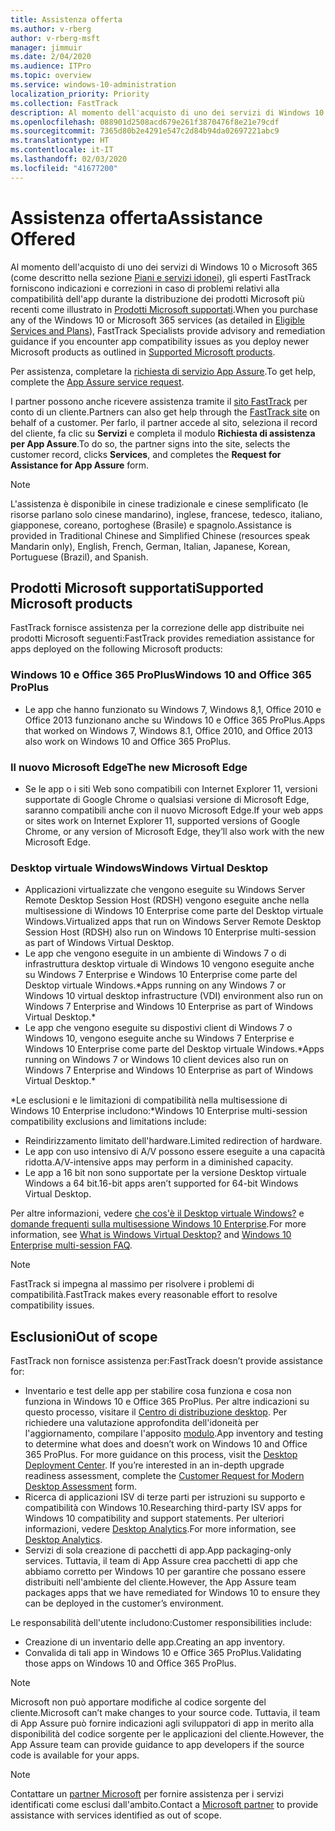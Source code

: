 ```yaml
---
title: Assistenza offerta
ms.author: v-rberg
author: v-rberg-msft
manager: jimmuir
ms.date: 2/04/2020
ms.audience: ITPro
ms.topic: overview
ms.service: windows-10-administration
localization_priority: Priority
ms.collection: FastTrack
description: Al momento dell'acquisto di uno dei servizi di Windows 10 o Microsoft 365, gli esperti FastTrack forniscono indicazioni e correzioni per la distribuzione di Windows 10 e Office 365 ProPlus e consentono di mantenersi aggiornati senza costi aggiuntivi (con un abbonamento idoneo).
ms.openlocfilehash: 088901d2508acd679e261f3870476f8e21e79cdf
ms.sourcegitcommit: 7365d80b2e4291e547c2d84b94da02697221abc9
ms.translationtype: HT
ms.contentlocale: it-IT
ms.lasthandoff: 02/03/2020
ms.locfileid: "41677200"
---
```

# <a name="assistance-offered"></a><span data-ttu-id="36984-103">Assistenza offerta</span><span class="sxs-lookup"><span data-stu-id="36984-103">Assistance Offered</span></span>  

<span data-ttu-id="36984-104">Al momento dell'acquisto di uno dei servizi di Windows 10 o Microsoft 365 (come descritto nella sezione [Piani e servizi idonei](M365-eligible-services-and-plans.md)), gli esperti FastTrack forniscono indicazioni e correzioni in caso di problemi relativi alla compatibilità dell'app durante la distribuzione dei prodotti Microsoft più recenti come illustrato in [Prodotti Microsoft supportati](#supported-microsoft-products).</span><span class="sxs-lookup"><span data-stu-id="36984-104">When you purchase any of the Windows 10 or Microsoft 365 services (as detailed in [Eligible Services and Plans](M365-eligible-services-and-plans.md)), FastTrack Specialists provide advisory and remediation guidance if you encounter app compatibility issues as you deploy newer Microsoft products as outlined in [Supported Microsoft products](#supported-microsoft-products).</span></span>

<span data-ttu-id="36984-105">Per assistenza, completare la [richiesta di servizio App Assure](https://go.microsoft.com/fwlink/?linkid=2022721).</span><span class="sxs-lookup"><span data-stu-id="36984-105">To get help, complete the [App Assure service request](https://go.microsoft.com/fwlink/?linkid=2022721).</span></span>

<span data-ttu-id="36984-106">I partner possono anche ricevere assistenza tramite il [sito FastTrack](https://go.microsoft.com/fwlink/?linkid=780698) per conto di un cliente.</span><span class="sxs-lookup"><span data-stu-id="36984-106">Partners can also get help through the [FastTrack site](https://go.microsoft.com/fwlink/?linkid=780698) on behalf of a customer.</span></span> <span data-ttu-id="36984-107">Per farlo, il partner accede al sito, seleziona il record del cliente, fa clic su **Servizi** e completa il modulo **Richiesta di assistenza per App Assure**.</span><span class="sxs-lookup"><span data-stu-id="36984-107">To do so, the partner signs into the site, selects the customer record, clicks **Services**, and completes the **Request for Assistance for App Assure** form.</span></span>

> [!NOTE]
> <span data-ttu-id="36984-108">L'assistenza è disponibile in cinese tradizionale e cinese semplificato (le risorse parlano solo cinese mandarino), inglese, francese, tedesco, italiano, giapponese, coreano, portoghese (Brasile) e spagnolo.</span><span class="sxs-lookup"><span data-stu-id="36984-108">Assistance is provided in Traditional Chinese and Simplified Chinese (resources speak Mandarin only), English, French, German, Italian, Japanese, Korean, Portuguese (Brazil), and Spanish.</span></span> 

## <a name="supported-microsoft-products"></a><span data-ttu-id="36984-109">Prodotti Microsoft supportati</span><span class="sxs-lookup"><span data-stu-id="36984-109">Supported Microsoft products</span></span>

<span data-ttu-id="36984-110">FastTrack fornisce assistenza per la correzione delle app distribuite nei prodotti Microsoft seguenti:</span><span class="sxs-lookup"><span data-stu-id="36984-110">FastTrack provides remediation assistance for apps deployed on the following Microsoft products:</span></span>

### <a name="windows-10-and-office-365-proplus"></a><span data-ttu-id="36984-111">Windows 10 e Office 365 ProPlus</span><span class="sxs-lookup"><span data-stu-id="36984-111">Windows 10 and Office 365 ProPlus</span></span>

- <span data-ttu-id="36984-112">Le app che hanno funzionato su Windows 7, Windows 8,1, Office 2010 e Office 2013 funzionano anche su Windows 10 e Office 365 ProPlus.</span><span class="sxs-lookup"><span data-stu-id="36984-112">Apps that worked on Windows 7, Windows 8.1, Office 2010, and Office 2013 also work on Windows 10 and Office 365 ProPlus.</span></span>

### <a name="the-new-microsoft-edge"></a><span data-ttu-id="36984-113">Il nuovo Microsoft Edge</span><span class="sxs-lookup"><span data-stu-id="36984-113">The new Microsoft Edge</span></span>

- <span data-ttu-id="36984-114">Se le app o i siti Web sono compatibili con Internet Explorer 11, versioni supportate di Google Chrome o qualsiasi versione di Microsoft Edge, saranno compatibili anche con il nuovo Microsoft Edge.</span><span class="sxs-lookup"><span data-stu-id="36984-114">If your web apps or sites work on Internet Explorer 11, supported versions of Google Chrome, or any version of Microsoft Edge, they’ll also work with the new Microsoft Edge.</span></span>

### <a name="windows-virtual-desktop"></a><span data-ttu-id="36984-115">Desktop virtuale Windows</span><span class="sxs-lookup"><span data-stu-id="36984-115">Windows Virtual Desktop</span></span>

- <span data-ttu-id="36984-116">Applicazioni virtualizzate che vengono eseguite su Windows Server Remote Desktop Session Host (RDSH) vengono eseguite anche nella multisessione di Windows 10 Enterprise come parte del Desktop virtuale Windows.</span><span class="sxs-lookup"><span data-stu-id="36984-116">Virtualized apps that run on Windows Server Remote Desktop Session Host (RDSH) also run on Windows 10 Enterprise multi-session as part of Windows Virtual Desktop.</span></span>
- <span data-ttu-id="36984-117">Le app che vengono eseguite in un ambiente di Windows 7 o di infrastruttura desktop virtuale di Windows 10 vengono eseguite anche su Windows 7 Enterprise e Windows 10 Enterprise come parte del Desktop virtuale Windows.\*</span><span class="sxs-lookup"><span data-stu-id="36984-117">Apps running on any Windows 7 or Windows 10 virtual desktop infrastructure (VDI) environment also run on Windows 7 Enterprise and Windows 10 Enterprise as part of Windows Virtual Desktop.\*</span></span>
- <span data-ttu-id="36984-118">Le app che vengono eseguite su dispostivi client di Windows 7 o Windows 10, vengono eseguite anche su Windows 7 Enterprise e Windows 10 Enterprise come parte del Desktop virtuale Windows.\*</span><span class="sxs-lookup"><span data-stu-id="36984-118">Apps running on Windows 7 or Windows 10 client devices also run on Windows 7 Enterprise and Windows 10 Enterprise as part of Windows Virtual Desktop.\*</span></span>

<span data-ttu-id="36984-119">\*Le esclusioni e le limitazioni di compatibilità nella multisessione di Windows 10 Enterprise includono:</span><span class="sxs-lookup"><span data-stu-id="36984-119">\*Windows 10 Enterprise multi-session compatibility exclusions and limitations include:</span></span>
- <span data-ttu-id="36984-120">Reindirizzamento limitato dell'hardware.</span><span class="sxs-lookup"><span data-stu-id="36984-120">Limited redirection of hardware.</span></span>
- <span data-ttu-id="36984-121">Le app con uso intensivo di A/V possono essere eseguite a una capacità ridotta.</span><span class="sxs-lookup"><span data-stu-id="36984-121">A/V-intensive apps may perform in a diminished capacity.</span></span>
- <span data-ttu-id="36984-122">Le app a 16 bit non sono supportate per la versione Desktop virtuale Windows a 64 bit.</span><span class="sxs-lookup"><span data-stu-id="36984-122">16-bit apps aren’t supported for 64-bit Windows Virtual Desktop.</span></span>

<span data-ttu-id="36984-123">Per altre informazioni, vedere [che cos'è il Desktop virtuale Windows?](https://docs.microsoft.com/azure/virtual-desktop/overview) e [domande frequenti sulla multisessione Windows 10 Enterprise](https://docs.microsoft.com/azure/virtual-desktop/windows-10-multisession-faq).</span><span class="sxs-lookup"><span data-stu-id="36984-123">For more information, see [What is Windows Virtual Desktop?](https://docs.microsoft.com/azure/virtual-desktop/overview) and [Windows 10 Enterprise multi-session FAQ](https://docs.microsoft.com/azure/virtual-desktop/windows-10-multisession-faq).</span></span>

> [!NOTE]
> <span data-ttu-id="36984-124">FastTrack si impegna al massimo per risolvere i problemi di compatibilità.</span><span class="sxs-lookup"><span data-stu-id="36984-124">FastTrack makes every reasonable effort to resolve compatibility issues.</span></span> 

## <a name="out-of-scope"></a><span data-ttu-id="36984-125">Esclusioni</span><span class="sxs-lookup"><span data-stu-id="36984-125">Out of scope</span></span>

<span data-ttu-id="36984-126">FastTrack non fornisce assistenza per:</span><span class="sxs-lookup"><span data-stu-id="36984-126">FastTrack doesn’t provide assistance for:</span></span>
- <span data-ttu-id="36984-p102">Inventario e test delle app per stabilire cosa funziona e cosa non funziona in Windows 10 e Office 365 ProPlus. Per altre indicazioni su questo processo, visitare il [Centro di distribuzione desktop](https://go.microsoft.com/fwlink/?linkid=2080140). Per richiedere una valutazione approfondita dell'idoneità per l'aggiornamento, compilare l'apposito [modulo](https://go.microsoft.com/fwlink/?linkid=2053818).</span><span class="sxs-lookup"><span data-stu-id="36984-p102">App inventory and testing to determine what does and doesn’t work on Windows 10 and Office 365 ProPlus. For more guidance on this process, visit the [Desktop Deployment Center](https://go.microsoft.com/fwlink/?linkid=2080140). If you’re interested in an in-depth upgrade readiness assessment, complete the [Customer Request for Modern Desktop Assessment](https://go.microsoft.com/fwlink/?linkid=2053818) form.</span></span>
- <span data-ttu-id="36984-130">Ricerca di applicazioni ISV di terze parti per istruzioni su supporto e compatibilità con Windows 10.</span><span class="sxs-lookup"><span data-stu-id="36984-130">Researching third-party ISV apps for Windows 10 compatibility and support statements.</span></span> <span data-ttu-id="36984-131">Per ulteriori informazioni, vedere [Desktop Analytics](https://docs.microsoft.com/sccm/desktop-analytics/overview).</span><span class="sxs-lookup"><span data-stu-id="36984-131">For more information, see [Desktop Analytics](https://docs.microsoft.com/sccm/desktop-analytics/overview).</span></span>
- <span data-ttu-id="36984-132">Servizi di sola creazione di pacchetti di app.</span><span class="sxs-lookup"><span data-stu-id="36984-132">App packaging-only services.</span></span> <span data-ttu-id="36984-133">Tuttavia, il team di App Assure crea pacchetti di app che abbiamo corretto per Windows 10 per garantire che possano essere distribuiti nell'ambiente del cliente.</span><span class="sxs-lookup"><span data-stu-id="36984-133">However, the App Assure team packages apps that we have remediated for Windows 10 to ensure they can be deployed in the customer’s environment.</span></span>

<span data-ttu-id="36984-134">Le responsabilità dell'utente includono:</span><span class="sxs-lookup"><span data-stu-id="36984-134">Customer responsibilities include:</span></span>
- <span data-ttu-id="36984-135">Creazione di un inventario delle app.</span><span class="sxs-lookup"><span data-stu-id="36984-135">Creating an app inventory.</span></span>
- <span data-ttu-id="36984-136">Convalida di tali app in Windows 10 e Office 365 ProPlus.</span><span class="sxs-lookup"><span data-stu-id="36984-136">Validating those apps on Windows 10 and Office 365 ProPlus.</span></span>

> [!NOTE]
> <span data-ttu-id="36984-137">Microsoft non può apportare modifiche al codice sorgente del cliente.</span><span class="sxs-lookup"><span data-stu-id="36984-137">Microsoft can’t make changes to your source code.</span></span> <span data-ttu-id="36984-138">Tuttavia, il team di App Assure può fornire indicazioni agli sviluppatori di app in merito alla disponibilità del codice sorgente per le applicazioni del cliente.</span><span class="sxs-lookup"><span data-stu-id="36984-138">However, the App Assure team can provide guidance to app developers if the source code is available for your apps.</span></span>

> [!NOTE]
> <span data-ttu-id="36984-139">Contattare un [partner Microsoft](https://go.microsoft.com/fwlink/?linkid=2080150) per fornire assistenza per i servizi identificati come esclusi dall'ambito.</span><span class="sxs-lookup"><span data-stu-id="36984-139">Contact a [Microsoft partner](https://go.microsoft.com/fwlink/?linkid=2080150) to provide assistance with services identified as out of scope.</span></span>
